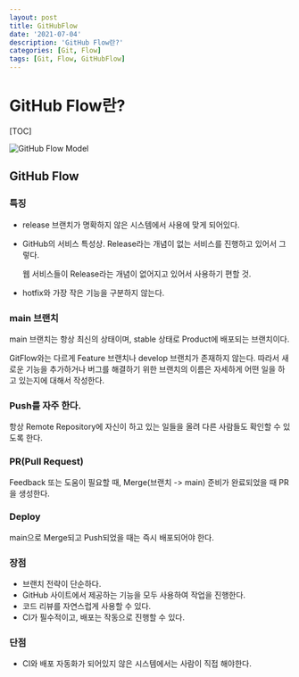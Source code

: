 ```yaml
---
layout: post
title: GitHubFlow
date: '2021-07-04'
description: 'GitHub Flow란?'
categories: [Git, Flow]
tags: [Git, Flow, GitHubFlow]
---
```

# GitHub Flow란?

[TOC]

![GitHub Flow Model](http://cdn-ak.f.st-hatena.com/images/fotolife/s/shoma2da/20151104/20151104223339.png)

## GitHub Flow

### 특징

- release 브랜치가 명확하지 않은 시스템에서 사용에 맞게 되어있다.

- GitHub의 서비스 특성상. Release라는 개념이 없는 서비스를 진행하고 있어서 그렇다.

  웹 서비스들이 Release라는 개념이 없어지고 있어서 사용하기 편할 것.

- hotfix와 가장 작은 기능을 구분하지 않는다.

### main 브랜치

main 브랜치는 항상 최신의 상태이며, stable 상태로 Product에 배포되는 브랜치이다.

GitFlow와는 다르게 Feature 브랜치나 develop 브랜치가 존재하지 않는다. 따라서 새로운 기능을 추가하거나 버그를 해결하기 위한 브랜치의 이름은 자세하게 어떤 일을 하고 있는지에 대해서 작성한다.

### Push를 자주 한다.

항상 Remote Repository에 자신이 하고 있는 일들을 올려 다른 사람들도 확인할 수 있도록 한다.

### PR(Pull Request)

Feedback 또는 도움이 필요할 때, Merge(브랜치 -> main) 준비가 완료되었을 때 PR을 생성한다.

### Deploy

main으로 Merge되고 Push되었을 때는 즉시 배포되어야 한다.



### 장점

- 브랜치 전략이 단순하다.
- GitHub 사이트에서 제공하는 기능을 모두 사용하여 작업을 진행한다.
- 코드 리뷰를 자연스럽게 사용할 수 있다.
- CI가 필수적이고, 배포는 작동으로 진행할 수 있다.



### 단점

- CI와 배포 자동화가 되어있지 않은 시스템에서는 사람이 직접 해야한다.

